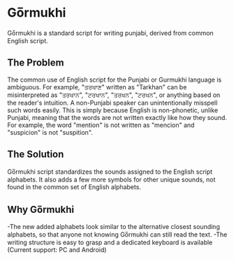 # Go̅rmukhi
Go̅rmukhi is a standard script for writing punjabi, derived from common English script.

## The Problem
The common use of English script for the Punjabi or Gurmukhi language is ambiguous. For example, "ਤਰਖਾਣ" written as "Tarkhan" can be misinterpreted as "ਤਰਖਾਨ", "ਟਰਖਾਨ", "ਤਰਖਨ", "ਟਰਖਨ", or anything based on the reader's intuition. A non-Punjabi speaker can unintentionally misspell such words easily.  This is simply because English is non-phonetic, unlike Punjabi, meaning that the words are not written exactly like how they sound. For example, the word "mention" is not written as "mencion" and "suspicion" is not "suspition".

## The Solution
Go̅rmukhi script standardizes the sounds assigned to the English script alphabets. It also adds a few more symbols for other unique sounds, not found in the common set of English alphabets.

## Why Go̅rmukhi
-The new added alphabets look similar to the alternative closest sounding alphabets, so that anyone not knowing Go̅rmukhi can still read the text.
-The writing structure is easy to grasp and a dedicated keyboard is available (Current support: PC and Android)
